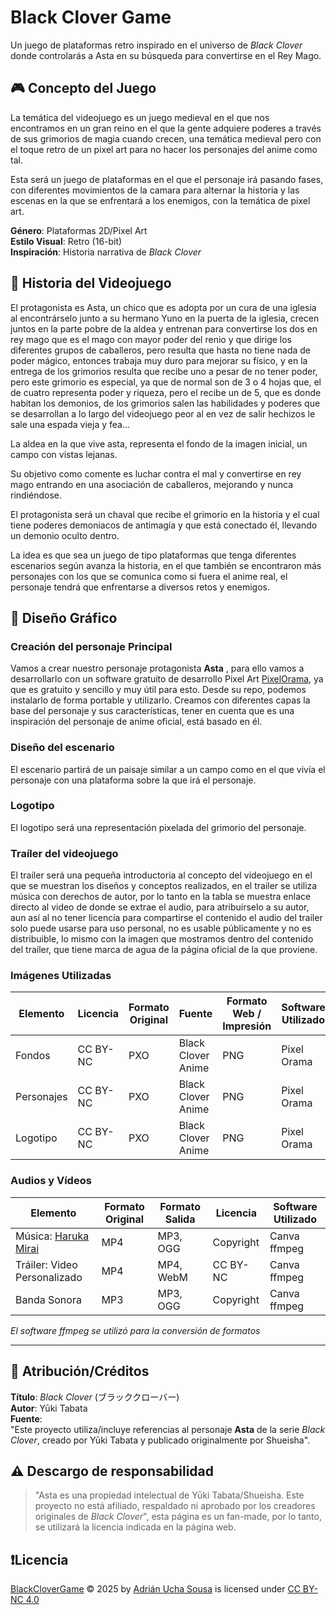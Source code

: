 #  Black Clover Game 

Un juego de plataformas retro inspirado en el universo de *Black Clover* donde controlarás a Asta en su búsqueda para convertirse en el Rey Mago.

## 🎮 Concepto del Juego

La temática del videojuego es un juego medieval en el que nos encontramos en un gran reino en el que la 
gente adquiere poderes a través de sus grimorios de magia cuando crecen, una temática medieval pero con
el toque retro de un pixel art para no hacer los personajes del anime como tal.

Esta será un juego de plataformas en el que el personaje irá pasando fases, con diferentes movimientos
de la camara para alternar la historia y las escenas en la que se enfrentará a los enemigos, con la 
temática de pixel art.

**Género**: Plataformas 2D/Pixel Art  
**Estilo Visual**: Retro (16-bit)  
**Inspiración**: Historia narrativa de *Black Clover*

## 🏰 Historia del Videojuego
El protagonista es Asta, un chico que es adopta por un cura de una iglesia al encontrárselo junto a su hermano
Yuno en la puerta de la iglesia, crecen juntos en la parte pobre de la aldea y entrenan para convertirse los 
dos en rey mago que es el mago con mayor poder del renio y que dirige los diferentes grupos de caballeros,
pero resulta que hasta no tiene nada de poder mágico, entonces trabaja muy duro para mejorar su físico, y en 
la entrega de los grimorios resulta que recibe uno a pesar de no tener poder, pero este grimorio es especial,
ya que de normal son de 3 o 4 hojas que, el de cuatro representa poder y riqueza, pero el recibe un de 5, que 
es donde habitan los demonios, de los grimorios salen las habilidades y poderes que se desarrollan a lo largo
del videojuego peor al en vez de salir hechizos le sale una espada vieja y fea...

La aldea en la que vive asta, representa el fondo de la imagen inicial, un campo con vistas lejanas.

Su objetivo como comente es luchar contra el mal y convertirse en rey mago entrando en una asociación de 
caballeros, mejorando y nunca rindiéndose.

El protagonista será un chaval que recibe el grimorio en la historia y el cual tiene poderes demoniacos de 
antimagía y que está conectado él, llevando un demonio oculto dentro.

La idea es que sea un juego de tipo plataformas que tenga diferentes escenarios según avanza la historia, 
en el que también se encontraron más personajes con los que se comunica como si fuera el anime real, 
el personaje tendrá que enfrentarse a diversos retos y enemigos.

## 🎨 Diseño Gráfico

### Creación del personaje Principal
Vamos a crear nuestro personaje protagonista **Asta** , para ello vamos a desarrollarlo con un software gratuito de 
desarrollo Pixel Art [PixelOrama](https://github.com/Orama-Interactive/Pixelorama), ya que es gratuito y sencillo y muy 
útil para esto. Desde su repo, podemos instalarlo de forma portable y utilizarlo.
Creamos con diferentes capas la base del personaje y sus características, tener en cuenta que es una inspiración del 
personaje de anime oficial, está basado en él.

### Diseño del escenario 
El escenario partirá de un paisaje similar a un campo como en el que vivía el personaje con una plataforma sobre la que
irá el personaje.

### Logotipo
El logotipo será una representación pixelada del grimorio del personaje.

### Traíler del videojuego
El trailer será una pequeña introductoria al concepto del videojuego en el que se muestran 
los diseños y conceptos realizados, en el trailer se utiliza música con derechos de autor, por lo tanto 
en la tabla se muestra enlace directo al video de donde se extrae el audio, para atribuírselo a su autor, aun así 
al no tener licencia para compartirse el contenido el audio del trailer solo puede usarse para uso personal, no es 
usable públicamente y no es distribuible, lo mismo con la imagen que mostramos dentro del contenido del traíler, que 
tiene marca de agua de la página oficial de la que proviene.

### Imágenes Utilizadas

| Elemento   | Licencia | Formato Original | Fuente             | Formato Web / Impresión | Software Utilizado |
|------------|----------|------------------|--------------------|-------------------------|--------------------|
| Fondos     | CC BY-NC | PXO              | Black Clover Anime | PNG                     | Pixel Orama        |
| Personajes | CC BY-NC | PXO              | Black Clover Anime | PNG                     | Pixel Orama        |
| Logotipo   | CC BY-NC | PXO              | Black Clover Anime | PNG                     | Pixel Orama        |

### Audios y Vídeos

| Elemento                                                                                   | Formato Original | Formato Salida | Licencia  | Software Utilizado |
|--------------------------------------------------------------------------------------------|------------------|----------------|-----------|--------------------|
| Música: [Haruka Mirai](https://www.youtube.com/watch?v=_6KZI74zKfE&ab_channel=Crunchyroll) | MP4              | MP3, OGG       | Copyright | Canva ffmpeg       |
| Tráiler: Video Personalizado                                                               | MP4              | MP4, WebM      | CC BY-NC  | Canva ffmpeg       |
| Banda Sonora                                                                               | MP3              | MP3, OGG       | Copyright | Canva ffmpeg       |
*El software ffmpeg se utilizó para la conversión de formatos*

---
## 📜 Atribución/Créditos

**Título**: *Black Clover* (ブラッククローバー)  
**Autor**: Yūki Tabata  
**Fuente**:  
"Este proyecto utiliza/incluye referencias al personaje **Asta** de la serie *Black Clover*, creado por Yūki Tabata y publicado originalmente por Shueisha".

## ⚠️ Descargo de responsabilidad
> "Asta es una propiedad intelectual de Yūki Tabata/Shueisha. Este proyecto no está afiliado, respaldado ni aprobado por los creadores originales de *Black Clover*",
> esta página es un fan-made, por lo tanto, se utilizará la licencia indicada en la página web.

## ❗Licencia
[BlackCloverGame](https://github.com/Uchaa03/BlackCloverGame) © 2025 by [Adrián Ucha Sousa](https://github.com/Uchaa03) is licensed under [CC BY-NC 4.0 ](https://creativecommons.org/licenses/by-nc/4.0/?ref=chooser-v1)